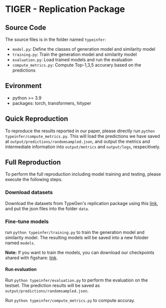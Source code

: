 # TIGER - Replication Package

## Source Code
The source files is in the folder named `typeinfer`:
- `model.py`: Define the classes of generation model and similarity model
- `training.py`: Train the generation model and similarity model
- `evaluation.py`: Load trained models and run the evaluation
- `compute_metrics.py`: Compute Top-1,3,5 accurary based on the predictions

## Evironment
- python >= 3.9
- packages: torch, transformers, hityper

## Quick Reproduction
To reproduce the results reported in our paper, please directly run `python typeinfer/compute_metrics.py`. This will load the predictions we have saved at `output/predictions/randomsampled.json`, and output the metrics and intermediate information into `output/metrics` and `output/logs`, respecitively.

## Full Reproduction
To perform the full reproduction including model training and testing, please execute the following steps.

### Download datasets
Download the datasets from TypeGen's replication package using this [link](https://github.com/JohnnyPeng18/TypeGen/releases/tag/data), and put the json files into the folder `data`.

### Fine-tune models
run `python typeinfer/training.py` to train the generation model and similarity model. The resulting models will be saved into a new foloder named `models`.

**Note:** If you want to train the models, you can download our checkpoints shared with figshare: [link](https://figshare.com/s/927f2337505a7ea66ce1).

#### Run evaluation
Run `python typeinfer/evaluation.py` to perform the evaluation on the testset. The prediction results will be saved as `output/predictions/randomsampled.json`.

Run `python typeinfer/compute_metrics.py` to compute accuray.
